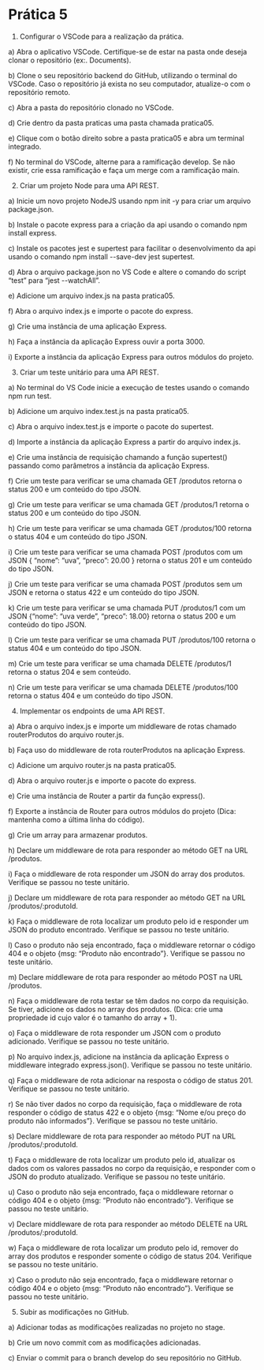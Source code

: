 # Prática 5

1. Configurar o VSCode para a realização da prática.

a) Abra o aplicativo VSCode. Certifique-se de estar na pasta onde deseja clonar o repositório (ex:. Documents).

b) Clone o seu repositório backend do GitHub, utilizando o terminal do VSCode. Caso o repositório já exista no seu computador, atualize-o com o repositório remoto.  

c) Abra a pasta do repositório clonado no VSCode.

d) Crie dentro da pasta praticas uma pasta chamada pratica05.

e) Clique com o botão direito sobre a pasta pratica05 e abra um terminal integrado.

f) No terminal do VSCode, alterne para a ramificação develop. Se não existir, crie essa ramificação e faça um merge com a ramificação main.


2. Criar um projeto Node para uma API REST.

a) Inicie um novo projeto NodeJS usando npm init -y para criar um arquivo package.json.

b) Instale o pacote express para a criação da api usando o comando npm install express.

c) Instale os pacotes jest e supertest para facilitar o desenvolvimento da api usando o comando npm install --save-dev jest supertest.

d) Abra o arquivo package.json no VS Code e altere o comando do script “test” para “jest --watchAll”.

e) Adicione um arquivo index.js na pasta pratica05.

f) Abra o arquivo index.js e importe o pacote do express.

g) Crie uma instância de uma aplicação Express.

h) Faça a instância da aplicação Express ouvir a porta 3000.

i) Exporte a instância da aplicação Express para outros módulos do projeto.


3. Criar um teste unitário para uma API REST.

a) No terminal do VS Code inicie a execução de testes usando o comando npm run test.

b) Adicione um arquivo index.test.js na pasta pratica05.

c) Abra o arquivo index.test.js e importe o pacote do supertest.

d) Importe a instância da aplicação Express a partir do arquivo index.js.

e) Crie uma instância de requisição chamando a função supertest() passando como parâmetros a instância da aplicação Express.

f) Crie um teste para verificar se uma chamada GET /produtos retorna o status 200 e um conteúdo do tipo JSON.

g) Crie um teste para verificar se uma chamada GET /produtos/1 retorna o status 200 e um conteúdo do tipo JSON.

h) Crie um teste para verificar se uma chamada GET /produtos/100 retorna o status 404 e um conteúdo do tipo JSON.

i) Crie um teste para verificar se uma chamada POST /produtos com um JSON { “nome”: “uva”, “preco”: 20.00 } retorna o status 201 e um conteúdo do tipo JSON.

j) Crie um teste para verificar se uma chamada POST /produtos sem um JSON e retorna o status 422 e um conteúdo do tipo JSON.

k) Crie um teste para verificar se uma chamada PUT /produtos/1 com um JSON {“nome”: “uva verde”, “preco”: 18.00} retorna o status 200 e um conteúdo do tipo JSON.

l) Crie um teste para verificar se uma chamada PUT /produtos/100 retorna o status 404 e um conteúdo do tipo JSON.

m) Crie um teste para verificar se uma chamada DELETE /produtos/1 retorna o status 204 e sem conteúdo.

n) Crie um teste para verificar se uma chamada DELETE /produtos/100 retorna o status 404 e um conteúdo do tipo JSON.


4. Implementar os endpoints de uma API REST.

a) Abra o arquivo index.js e importe um middleware de rotas chamado routerProdutos do arquivo router.js.

b) Faça uso do middleware de rota routerProdutos na aplicação Express.

c) Adicione um arquivo router.js na pasta pratica05.

d) Abra o arquivo router.js e importe o pacote do express.

e) Crie uma instância de Router a partir da função express().

f) Exporte a instância de Router para outros módulos do projeto (Dica: mantenha como a última linha do código). 

g) Crie um array para armazenar produtos.

h) Declare um middleware de rota para responder ao método GET na URL /produtos.

i) Faça o middleware de rota responder um JSON do array dos produtos. Verifique se passou no teste unitário.

j) Declare um middleware de rota para responder ao método GET na URL /produtos/:produtoId.

k) Faça o middleware de rota localizar um produto pelo id e responder um JSON do produto encontrado. Verifique se passou no teste unitário.

l) Caso o produto não seja encontrado, faça o middleware retornar o código 404 e o objeto {msg: “Produto não encontrado”}. Verifique se passou no teste unitário.

m) Declare middleware de rota para responder ao método POST na URL /produtos.

n) Faça o middleware de rota testar se têm dados no corpo da requisição. Se tiver, adicione os dados no array dos produtos. (Dica: crie uma propriedade id cujo valor é o tamanho do array + 1).

o) Faça o middleware de rota responder um JSON com o produto adicionado. Verifique se passou no teste unitário. 

p) No arquivo index.js, adicione na instância da aplicação Express o middleware integrado express.json(). Verifique se passou no teste unitário. 

q) Faça o middleware de rota adicionar na resposta o código de status 201. Verifique se passou no teste unitário.

r) Se não tiver dados no corpo da requisição, faça o middleware de rota responder o código de status 422 e o objeto {msg: “Nome e/ou preço do produto não informados”}. Verifique se passou no teste unitário.

s) Declare middleware de rota para responder ao método PUT na URL /produtos/:produtoId.

t) Faça o middleware de rota localizar um produto pelo id, atualizar os dados com os valores passados no corpo da requisição, e responder com o JSON do produto atualizado. Verifique se passou no teste unitário.

u) Caso o produto não seja encontrado, faça o middleware retornar o código 404 e o objeto {msg: “Produto não encontrado”}. Verifique se passou no teste unitário.

v) Declare middleware de rota para responder ao método DELETE na URL /produtos/:produtoId. 

w) Faça o middleware de rota localizar um produto pelo id, remover do array dos produtos e responder somente o código de status 204. Verifique se passou no teste unitário.

x) Caso o produto não seja encontrado, faça o middleware retornar o código 404 e o objeto {msg: “Produto não encontrado”}. Verifique se passou no teste unitário.


5. Subir as modificações no GitHub.

a) Adicionar todas as modificações realizadas no projeto no stage.

b) Crie um novo commit com as modificações adicionadas.

c) Enviar o commit para o branch develop do seu repositório no GitHub.